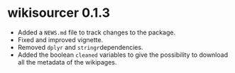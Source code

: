 # wikisourcer 0.1.3

* Added a `NEWS.md` file to track changes to the package.
* Fixed and improved vignette.
* Removed `dplyr` and `stringr`dependencies.
* Added the boolean `cleaned` variables to give the possibility to download all the metadata of the wikipages.
